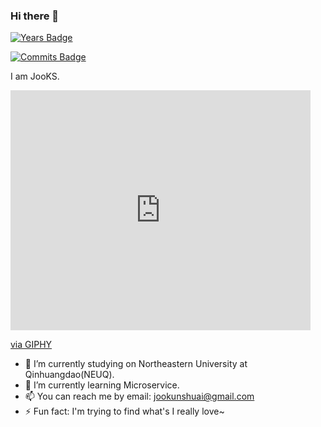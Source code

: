### Hi there 👋

[![Years Badge](https://badges.pufler.dev/years/JooKS-me)](https://badges.pufler.dev)

[![Commits Badge](https://badges.pufler.dev/commits/monthly/JooKS-me)](https://badges.pufler.dev)

I am JooKS. 
<iframe src="https://giphy.com/embed/ZCes4khR2025X0rOLY" width="480" height="384" frameBorder="0" class="giphy-embed" allowFullScreen></iframe><p><a href="https://giphy.com/stickers/meowbox-cat-meow-meowfest-ZCes4khR2025X0rOLY">via GIPHY</a></p>

<!--
**JooKS-me/JooKS-me** is a ✨ _special_ ✨ repository because its `README.md` (this file) appears on your GitHub profile.

Here are some ideas to get you started:

- 🔭 I’m currently working on ...
- 🌱 I’m currently learning ...
- 👯 I’m looking to collaborate on ...
- 🤔 I’m looking for help with ...
- 💬 Ask me about ...
- 📫 How to reach me: ...
- 😄 Pronouns: ...
- ⚡ Fun fact: ...
-->
- 🔭 I’m currently studying on Northeastern University at Qinhuangdao(NEUQ).
- 🌱 I’m currently learning Microservice.
- 📫 You can reach me by email: jookunshuai@gmail.com
- ⚡ Fun fact: I'm trying to find what's I really love~

